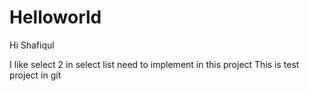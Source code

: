 # Helloworld
Hi Shafiqul

I like select 2 in select list need to implement in this project
This is test project in git
